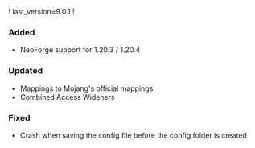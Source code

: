 ! last_version=9.0.1
!
### Added
- NeoForge support for 1.20.3 / 1.20.4

### Updated
- Mappings to Mojang's official mappings
- Combined Access Wideners

### Fixed
- Crash when saving the config file before the config folder is created